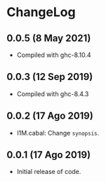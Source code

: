 # ChangeLog

## 0.0.5 (8 May 2021)

+ Compiled with ghc-8.10.4

## 0.0.3 (12 Sep 2019)

+ Compiled with ghc-8.4.3

## 0.0.2 (17 Ago 2019)

+ I1M.cabal: Change `synopsis`.

## 0.0.1 (17 Ago 2019)

+ Initial release of code.
